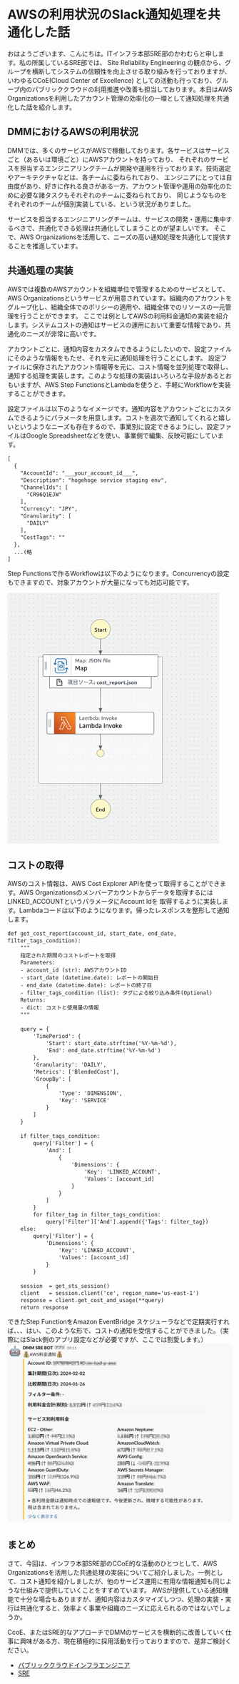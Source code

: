 # AWSの利用状況のSlack通知処理を共通化した話

おはようございます、こんにちは。ITインフラ本部SRE部のかわむらと申します。私の所属しているSRE部では、
Site Reliability Engineering の観点から、グループを横断してシステムの信頼性を向上させる取り組みを行っておりますが、いわゆるCCoE(Cloud Center of Excellence)
としての活動も行っており、グループ内のパブリッククラウドの利用推進や改善も担当しております。本日はAWS Organizationsを利用したアカウント管理の効率化の一環として通知処理を共通化した話を紹介します。

## DMMにおけるAWSの利用状況 
DMMでは、多くのサービスがAWSで稼働しております。各サービスはサービスごと（あるいは環境ごと）にAWSアカウントを持っており、
それぞれのサービスを担当するエンジニアリングチームが開発や運用を行っております。技術選定やアーキテクチャなどは、各チームに委ねられており、
エンジニアにとっては自由度があり、好きに作れる良さがある一方、アカウント管理や運用の効率化のために必要な諸タスクもそれぞれのチームに委ねられており、 同じようなものをそれぞれのチームが個別実装している、という状況がありました。

サービスを担当するエンジニアリングチームは、サービスの開発・運用に集中するべきで、共通化できる処理は共通化してしまうことのが望ましいです。 そこで、AWS Organizationsを活用して、ニーズの高い通知処理を共通化して提供することを推進しています。

## 共通処理の実装
AWSでは複数のAWSアカウントを組織単位で管理するためのサービスとして、AWS Organizationsというサービスが用意されています。組織内のアカウントをグループ化し、組織全体でのポリシーの適用や、組織全体でのリソースの一元管理を行うことができます。
ここでは例としてAWSの利用料金通知の実装を紹介します。システムコストの通知はサービスの運用において重要な情報であり、共通化のニーズが非常に高いです。

アカウントごとに、通知内容をカスタムできるようにしたいので、設定ファイルにそのような情報をもたせ、それを元に通知処理を行うことにします。
設定ファイルに保存されたアカウント情報等を元に、コスト情報を並列処理で取得し、通知する処理を実装します。このような処理の実装はいろいろな手段があるとおもいますが、AWS Step FunctionsとLambdaを使うと、手軽にWorkflowを実装することができます。

設定ファイルは以下のようなイメージです。通知内容をアカウントごとにカスタムできるようにパラメータを用意します。コストを週次で通知してくれると嬉しいというようなニーズも存在するので、事業別に設定できるようにし、設定ファイルはGoogle Spreadsheetなどを使い、事業側で編集、反映可能にしています。

```
[
  {
    "AccountId": "___your_account_id___",
    "Description": "hogehoge service staging env",
    "ChannelIds": [
      "CR96Q1EJW"
    ],
    "Currency": "JPY",
    "Granularity": [
      "DAILY"
    ],
    "CostTags": ""
  },
  ...(略
]
```

Step Functionsで作るWorkflowは以下のようになります。Concurrencyの設定もできますので、対象アカウントが大量になっても対応可能です。

![screenshot_workflow.png](screenshot_workflow.png)

## コストの取得
AWSのコスト情報は、AWS Cost Explorer APIを使って取得することができます。AWS Organizationsのメンバーアカウントからデータを取得するには LINKED_ACCOUNTというパラメータにAccount Idを
取得するように実装します。Lambdaコードは以下のようになります。帰ったレスポンスを整形して通知します。

```
def get_cost_report(account_id, start_date, end_date, filter_tags_condition):
    """
    指定された期間のコストレポートを取得
    Parameters:
    - account_id (str): AWSアカウントID
    - start_date (datetime.date): レポートの開始日
    - end_date (datetime.date): レポートの終了日
    - filter_tags_condition (list): タグによる絞り込み条件(Optional)
    Returns:
    - dict: コストと使用量の情報
    """

    query = {
        'TimePeriod': {
            'Start': start_date.strftime('%Y-%m-%d'),
            'End': end_date.strftime('%Y-%m-%d')
        },
        'Granularity': 'DAILY',
        'Metrics': ['BlendedCost'],
        'GroupBy': [
            {
                'Type': 'DIMENSION',
                'Key': 'SERVICE'
            }
        ]
    }

    if filter_tags_condition:
        query['Filter'] = {
            'And': [
                {
                    'Dimensions': {
                        'Key': 'LINKED_ACCOUNT',
                        'Values': [account_id]
                    }
                }
            ]
        }
        for filter_tag in filter_tags_condition:
            query['Filter']['And'].append({'Tags': filter_tag})
    else:
        query['Filter'] = {
            'Dimensions': {
                'Key': 'LINKED_ACCOUNT',
                'Values': [account_id]
            }
        }

    session  = get_sts_session()
    client   = session.client('ce', region_name='us-east-1')
    response = client.get_cost_and_usage(**query)
    return response
```

できたStep FunctionをAmazon EventBridge スケジューラなどで定期実行すれば、、、はい、このような形で、コストの通知を受信することができました。（実際にはSlack側のアプリ設定などが必要ですが、ここでは割愛します。）
![screenshot_cost_report.png](screenshot_cost_report.png)

## まとめ
さて、今回は、インフラ本部SRE部のCCoE的な活動のひとつとして、AWS Organizationsを活用した共通処理の実装についてご紹介しました。一例として、コスト通知を紹介しましたが、他のサービス運用に有用な情報通知も同じような仕組みで提供していくことをすすめています。
AWSが提供している通知機能で十分な場合もありますが、通知内容はカスタマイズしつつ、処理の実装・実行は共通化すると、効率よく事業や組織のニーズに応えられるのではないでしょうか。

CcoE、またはSRE的なアプローチでDMMのサービスを横断的に改善していく仕事に興味がある方、現在積極的に採用活動を行っておりますので、是非ご検討ください。
- [パブリッククラウドインフラエンジニア](https://dmm-corp.com/recruit/engineer/1672/)
- [SRE](https://dmm-corp.com/recruit/engineer/8/)

